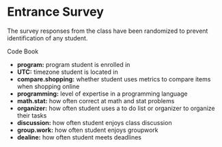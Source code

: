 # Entrance Survey

The survey responses from the class have been randomized to prevent identification of any student.

Code Book

* **program:** program student is enrolled in
* **UTC:** timezone student is located in
* **compare.shopping:** whether student uses metrics to compare items when shopping online
* **programming:** level of expertise in a programming language
* **math.stat:** how often correct at math and stat problems
* **organizer:** how often student uses a to do list or organizer to organize their tasks
* **discussion:** how often student enjoys class discussion
* **group.work:** how often student enjoys groupwork
* **dealine:** how often student meets deadlines